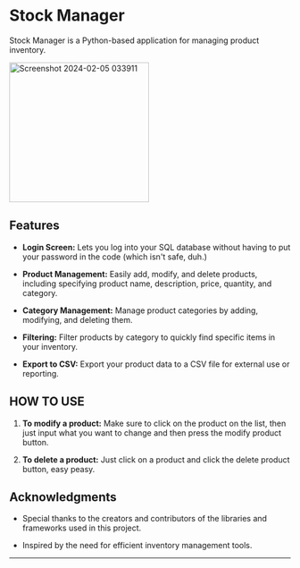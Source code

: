 # Stock Manager
Stock Manager is a Python-based application for managing product inventory.


<img src="https://github.com/thouay-baccam/gestion_de_stock/assets/144665060/3f43ee7f-a5b4-4b7b-8995-9b1b40b399f9" width="250" height="250" alt="Screenshot 2024-02-05 033911">

## Features

- **Login Screen:** Lets you log into your SQL database without having to put your password in the code (which isn't safe, duh.)

- **Product Management:** Easily add, modify, and delete products, including specifying product name, description, price, quantity, and category.

- **Category Management:** Manage product categories by adding, modifying, and deleting them.

- **Filtering:** Filter products by category to quickly find specific items in your inventory.

- **Export to CSV:** Export your product data to a CSV file for external use or reporting.

## HOW TO USE

1. **To modify a product:** Make sure to click on the product on the list, then just input what you want to change and then press the modify product button.

2. **To delete a product:** Just click on a product and click the delete product button, easy peasy.

## Acknowledgments

- Special thanks to the creators and contributors of the libraries and frameworks used in this project.

- Inspired by the need for efficient inventory management tools.

---
